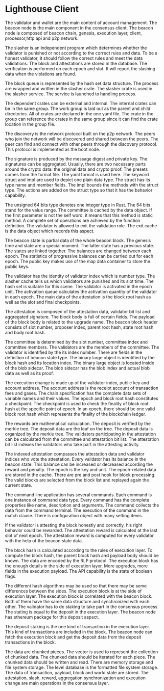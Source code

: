 # Lighthouse Client

The validator and wallet are the main content of account management. The beacon node is the main component in the consensus client. The beacon node is composed of beacon chain, genesis, execution layer, client, processor,http api and p2p network. 

The slasher is an independent program which determines whether the validator is punished or not according to the correct rules and data. To be a honest validator, it should follow the correct rules and meet the data validations. The block and attestations are stored in the database. The verification is performed on each epoch and slot. It will report the slashing data when the violations are found.

The block queue is represented by the hash set data structure. The process are wrapped and written in the slasher crate. The slasher crate is used in the slasher service. The service is launched to handling process.

The dependent crates can be external and internal. The internal crates can be in the same group. The work group is laid out as the parent and child directories. All of crates are declared in the one yaml file. The crate in the group can reference the crates in the same group since it can find the crate location in the group file.

The discovery is the network protocol built on the p2p network. The peers who join the network will be discovered and shared between the peers. The peer can find and connect with other peers through the discovery protocol. This protocol is implemented as the boot node. 

The signature is produced by the message digest and private key. The signatures can be aggregated. Usually, there are two necessary parts around the crypto data: the original data and crypto proof. The presets comes from the format file. The yaml format is used here. The keyword struct and impl are used to depict one plain data type. The struct has its type name and member fields. The impl bounds the methods with the struct type. The actions are added on the struct type so that it has the behavior capability. 

The unsigned 64 bits type denotes one integer type in Rust. The 64 bits stand for the value range. The committee is cached by the data object. If the first parameter is not the self word, it means that this method is static method. A complete set of operations are achieved by the function definition. The validator is allowed to exit the validation role. The exit cache is the data object which records this aspect. 

The beacon state is partial data of the whole beacon block. The genesis time and state are a special moment. The latter state has a previous state. The states are linked together. The balances are changed between each epoch. The statistics of progressive balances can be carried out for each epoch. The public key makes use of the map data container to store the public keys. 

The validator has the identity of validator index which is number type. The slasher cache tells us which validators are punished and its slot time. The hash set is suitable for this scene. The validator is activated in the epoch unit. The activation queue calculates the activation quantity of the validator in each epoch. The main data of the attestation is the block root hash as well as the slot and final checkpoints. 

The attestation is composed of the attestation data, validator bit list and aggregated signature. The block body is full of certain fields. The payload of the block body is related to the upgrade name. The beacon block header consists of slot number, proposer index, parent root hash, state root hash and body root hash. 

The committee is determined by the slot number, committee index and committee members. The validators are the members of the committee. The validator is identified by the its index number. There are fields in the definition of beacon state type. The binary large object is identified by the block hash and its location index. The binary large object is located inside of the blob sidecar. The blob sidecar has the blob index and actual blob data as well as its proof. 

The execution change is made up of the validator index, public key and account address. The account address is the receipt account of transaction fees and gases. The chain specification has the complete data sets of variable names and their values. The epoch and block root hash constitutes a checkpoint. The checkpoint is used to check the finality of block root hash at the specific point of epoch. In an epoch, there should be one valid block root hash which represents the finality of the blockchain ledger. 

The rewards are mathematical calculation. The deposit is verified by the merkle tree. The deposit data are the leaf on the tree. The deposit data is organized by the merkle tree. The validators participating in the attestation can be calculated from the committee and attestation bit list. The attestation bit list indexes the validators who take part in the attesting activity. 

The indexed attestation compasses the attestation data and validator indices who vote the attestation. Every validator has its balance in the beacon state. This balance can be increased or decreased according the reward and penalty. The epoch is the key and unit. The epoch-related data are stored in the cache. There are pre and post hook for block processing. The valid blocks are selected from the block list and replayed again the current state.

The command line application has several commands. Each command is one instance of command data type. Every command has the complete properties like name, description and arguments. The command collects the data from the command terminal. The execution of the command in the match clause. There is configuration object with many setting items. 

If the validator is attesting the block honestly and correctly, his right behavior could be rewarded. The attestation reward is calculated at the last slot of next epoch. The attestation reward is computed for every validator with the help of the beacon state data. 

The block hash is calculated according to the rules of execution layer. To compute the block hash, the parent block hash and payload body should be known. The data are encoded by the RLP protocol. The execution block has the enough details in the side of execution layer. More upgrades, more fields in the execution payload. The API capability is the state of boolean flags. 

The different hash algorithms may be used so that there may be some differences between the sides. The execution block is at the side of execution layer. The execution block is correlated with the beacon block. Both of them have the same data structure and synchronized with each other. The validator has to do staking to take part in the consensus process. The stating is equal to the deposit in the execution layer. The beacon node has ethereum package for this deposit aspect. 

The deposit staking is the one kind of transaction in the execution layer. This kind of transactions are included in the block. The beacon node can fetch the execution block and get the deposit data from the deposit transactions in the block. 

The data are chunked pieces. The vector is used to represent the collection of chunked data. The chunked data should be iterated for each piece. The chunked data should be written and read. There are memory storage and file system storage. The level database is the formatted file system storage. The data of transaction, payload, block and world state are stored. The attestation, slash, reward, aggregation synchronization and execution change are main operations in the consensus layer. 


